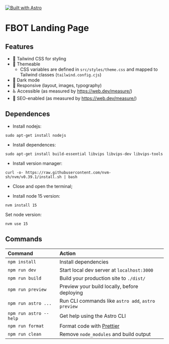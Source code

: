 [![Built with Astro](https://astro.badg.es/v1/built-with-astro.svg)](https://astro.build)

# FBOT Landing Page

## Features

- 💨 Tailwind CSS for styling
- 🎨 Themeable
  - CSS variables are defined in `src/styles/theme.css` and mapped to Tailwind classes (`tailwind.config.cjs`)
- 🌙 Dark mode
- 📱 Responsive (layout, images, typography)
- ♿ Accessible (as measured by https://web.dev/measure/)
- 🔎 SEO-enabled (as measured by https://web.dev/measure/)

## Dependences

- Install nodejs:
```
sudo apt-get install nodejs
```
- Install dependences:
```
sudo apt-get install build-essential libvips libvips-dev libvips-tools
```
- Install version manager:
```
curl -o- https://raw.githubusercontent.com/nvm-sh/nvm/v0.39.1/install.sh | bash
```
- Close and open the terminal;

- Install node 15 version:
```
nvm install 15
```
Set node version:
```
nvm use 15
```

## Commands

| Command                | Action                                             |
| :--------------------- | :------------------------------------------------- |
| `npm install`          | Install dependencies                               |
| `npm run dev`          | Start local dev server at `localhost:3000`         |
| `npm run build`        | Build your production site to `./dist/`            |
| `npm run preview`      | Preview your build locally, before deploying       |
| `npm run astro ...`    | Run CLI commands like `astro add`, `astro preview` |
| `npm run astro --help` | Get help using the Astro CLI                       |
| `npm run format`       | Format code with [Prettier](https://prettier.io/)  |
| `npm run clean`        | Remove `node_modules` and build output             |
